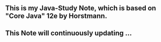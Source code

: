 ## This is my Java-Study Note, which is based on "Core Java" 12e by Horstmann.
## This Note will continuously updating ...
